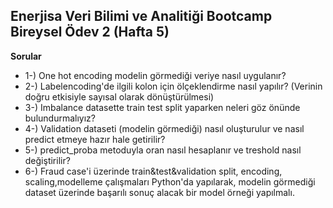 ## Enerjisa Veri Bilimi ve Analitiği Bootcamp Bireysel Ödev 2 (Hafta 5)
**Sorular**
- 1-) One hot encoding modelin görmediği veriye nasıl uygulanır?
- 2-) Labelencoding'de ilgili kolon için ölçeklendirme nasıl yapılır? (Verinin doğru etkisiyle sayısal olarak dönüştürülmesi)
- 3-) Imbalance datasette train test split yaparken neleri göz önünde bulundurmalıyız?
- 4-) Validation dataseti (modelin görmediği) nasıl oluşturulur ve nasıl predict etmeye hazır hale getirilir?
- 5-) predict_proba metoduyla oran nasıl hesaplanır ve treshold nasıl değiştirilir?
- 6-) Fraud case'i üzerinde train&test&validation split, encoding, scaling,modelleme çalışmaları Python'da yapılarak, modelin görmediği dataset üzerinde başarılı sonuç alacak bir model örneği yapılmalı.
